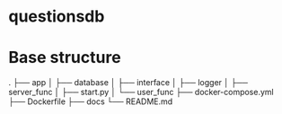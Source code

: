 # questionsdb

# Base structure

.
├── app
│   ├── database
│   ├── interface
│   ├── logger
│   ├── server_func
│   ├── start.py
│   └── user_func
├── docker-compose.yml
├── Dockerfile
├── docs
└── README.md